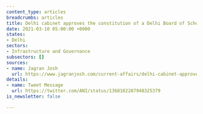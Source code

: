 ```yaml
---
content_type: articles
breadcrumbs: articles
title: Delhi cabinet approves the constitution of a Delhi Board of School Education
date: 2021-03-10 05:00:00 +0000
states:
- Delhi
sectors:
- Infrastructure and Governance
subsectors: []
sources:
- name: Jagran Josh
  url: https://www.jagranjosh.com/current-affairs/delhi-cabinet-approves-constitution-of-delhi-board-of-school-education-1615021356-1
details:
- name: Tweet Message
  url: https://twitter.com/ANI/status/1368102287940325379
is_newsletter: false

---
```

